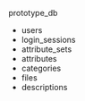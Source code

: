 prototype_db
* users
* login_sessions
* attribute_sets
* attributes
* categories
* files
* descriptions